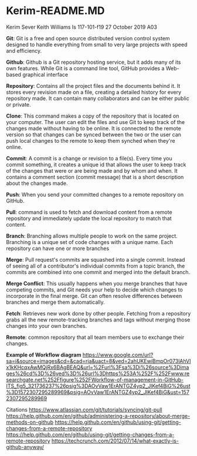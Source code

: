 # Kerim-README.MD
Kerim Sever
Keith Williams
Is 117-101-f19
27 October 2019
A03

**Git**: Git is a free and open source distributed version control system designed to handle everything from small to very large projects with speed and efficiency.
 
**Github**: Github is a Git repository hosting service, but it adds many of its own features. While Git is a command line tool, GitHub provides a Web-based graphical interface

**Repository**: Contains all the project files and the documents behind it. It stores every revision made on a file, creating a detailed history for every repository made. It can contain many collaborators and can be either public or private.


**Clone**: This command makes a copy of the repository that is located on your computer. The user can edit the files and use Git to keep track of the changes made without having to be online. It is connected to the remote version so that changes can be synced between the two or the user can push local changes to the remote to keep them synched when they're online.

**Commit**: A commit is a change or revision to a file(s). Every time you commit something, it creates a unique id that allows the user to keep track of the changes that were or are being made and by whom and when. It contains a comment section (commit message) that is a short description about the changes made.

**Push**: When you send your committed changes to a remote repository on GitHub.

**Pull**: command is used to fetch and download content from a remote repository and immediately update the local repository to match that content.

**Branch**: Branching allows multiple people to work on the same project. Branching is a unique set of code changes with a unique name. Each repository can have one or more branches

**Merge**: Pull request's commits are squashed into a single commit. Instead of seeing all of a contributor's individual commits from a topic branch, the commits are combined into one commit and merged into the default branch.

**Merge Conflict**: This usually happens when you merge branches that have competing commits, and Git needs your help to decide which changes to incorporate in the final merge. Git can often resolve differences between branches and merge them automatically.

**Fetch**: Retrieves new work done by other people. Fetching from a repository grabs all the new remote-tracking branches and tags without merging those changes into your own branches.

**Remote**: common repository that all team members use to exchange their changes.
 

**Example of Workflow diagram**
https://www.google.com/url?sa=i&source=images&cd=&cad=rja&uact=8&ved=2ahUKEwiBmpOr073lAhVIx1kKHcqxAwMQjRx6BAgBEAQ&url=%2Furl%3Fsa%3Di%26source%3Dimages%26cd%3D%26ved%3D%26url%3Dhttps%253A%252F%252Fwww.researchgate.net%252Ffigure%252FWorkflow-of-management-in-GitHub-ITS_fig5_321736237%26psig%3DAOvVaw1ErANTGZ4yp2_JlKef4BiG%26ust%3D1572307295289969&psig=AOvVaw1ErANTGZ4yp2_JlKef4BiG&ust=1572307295289969



Citations 
https://www.atlassian.com/git/tutorials/syncing/git-pull
https://help.github.com/en/github/administering-a-repository/about-merge-methods-on-github
https://help.github.com/en/github/using-git/getting-changes-from-a-remote-repository
https://help.github.com/en/github/using-git/getting-changes-from-a-remote-repository
https://techcrunch.com/2012/07/14/what-exactly-is-github-anyway/
